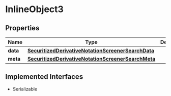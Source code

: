 

# InlineObject3


## Properties

Name | Type | Description | Notes
------------ | ------------- | ------------- | -------------
**data** | [**SecuritizedDerivativeNotationScreenerSearchData**](SecuritizedDerivativeNotationScreenerSearchData.md) |  |  [optional]
**meta** | [**SecuritizedDerivativeNotationScreenerSearchMeta**](SecuritizedDerivativeNotationScreenerSearchMeta.md) |  |  [optional]


## Implemented Interfaces

* Serializable


